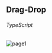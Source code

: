 ## Drag-Drop

###### TypeScript

![page1](http://drive.google.com/uc?export=view&id=1VQ-dM3zcsM6lJSXY8hRT9TBkK5Ippin2)
